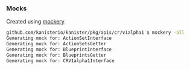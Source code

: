 ### Mocks ###

Created using [mockery]()
```bash
github.com/kanisterio/kanister/pkg/apis/cr/v1alpha1 $ mockery -all
Generating mock for: ActionSetInterface
Generating mock for: ActionSetsGetter
Generating mock for: BlueprintInterface
Generating mock for: BlueprintsGetter
Generating mock for: CRV1alpha1Interface
```